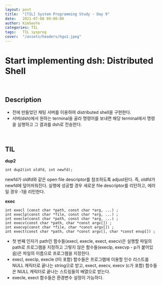```yaml
---
layout: post
title:  "[TIL] System Programming Study - Day 9"
date:   2021-07-08 09:00:00
author: KimSeoYe
categories: TIL
tags:   TIL sysprog
cover:  "/assets/headers/hgu1.jpeg"
---
```

# Start implementing dsh: Distributed Shell

<br>

## Description 
- 전에 만들었던 채팅 서버를 이용하여 distributed shell을 구현한다.
- 서버(dsh)에서 원하는 terminal을 골라 명령어를 보내면 해당 terminal에서 명령을 실행하고 그 결과를 dsh로 전송한다.

<br>

## TIL

**dup2**

`int dup2(int oldfd, int newfd);`

newfd가 oldfd와 같은 open file descriptor를 참조하도록 adjust된다. 즉, oldfd가 newfd에 덮어씌워진다. 실행에 성공할 경우 새로운 file descriptor를 리턴하고, 에러일 경우 -1을 리턴한다.

**exec**
```
int execl (const char *path, const char *arg, ...) ;
int execlp(const char *file, const char *arg, ...) ;
int execle(const char *path, const char *arg, ...) ;
int execv(const char *path, char *const argv[]) ;
int execvp(const char *file, char *const argv[]) ;
int exect(const char *path, char *const argv[], char *const envp[]) ;
```
- 첫 번째 인자가 path인 함수들(execl, execle, exect, execv)은 실행할 파일의 path로 프로그램을 지정하고 그렇지 않은 함수들(execlp, execvp - p가 붙어있음)은 파일의 이름으로 프로그램을 지정한다.
- execl, execlp, execle (l이 포함) 함수들은 프로그램에 이용할 인수 리스트를 NULL 캐릭터로 끝나는 string으로 받고, exect, execv, execv (c가 포함) 함수들은 NULL 캐릭터로 끝나는 스트링들의 배열으로 받는다.
- execle, exect 함수들은 환경변수 설정이 가능하다.

<br>
